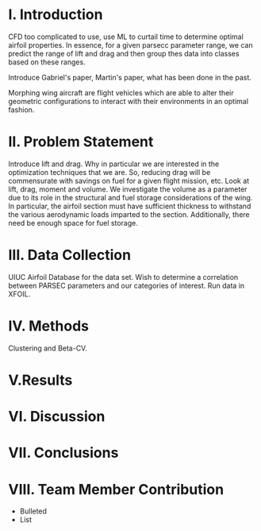 

# I. Introduction
CFD too complicated to use, use ML to curtail time to determine optimal airfoil properties.
In essence, for a given parsecc parameter range, we can predict the range of lift and drag and then group thes data into classes based on these ranges. 


Introduce Gabriel's paper, Martin's paper, what has been done in the past.

Morphing wing aircraft are flight vehicles which are able to alter their geometric configurations to interact with their environments in an optimal fashion.

# II. Problem Statement 
Introduce lift and drag. Why in particular we are interested in the optimization techniques that we are. So, reducing drag will be commensurate with savings on fuel for a given flight mission, etc. 
Look at lift, drag, moment and volume. We investigate the volume as a parameter due to its role in the structural and fuel storage considerations of the wing. In particular, the airfoil section must have sufficient thickness to withstand the various aerodynamic loads imparted to the section. Additionally, there need be enough space for fuel storage.



# III. Data Collection
UIUC Airfoil Database for the data set. Wish to determine a correlation between PARSEC parameters and our categories of interest.
Run data in XFOIL. 

# IV. Methods
Clustering and Beta-CV. 


# V.Results

# VI. Discussion

# VII. Conclusions


# VIII. Team Member Contribution
- Bulleted
- List



